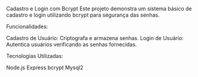 Cadastro e Login com Bcrypt Este projeto demonstra um sistema básico de cadastro e login utilizando bcrypt para segurança das senhas.

Funcionalidades:

Cadastro de Usuário: Criptografa e armazena senhas. Login de Usuário: Autentica usuários verificando as senhas fornecidas.

Tecnologias Utilizadas:

Node.js Express bcrypt Mysql2
